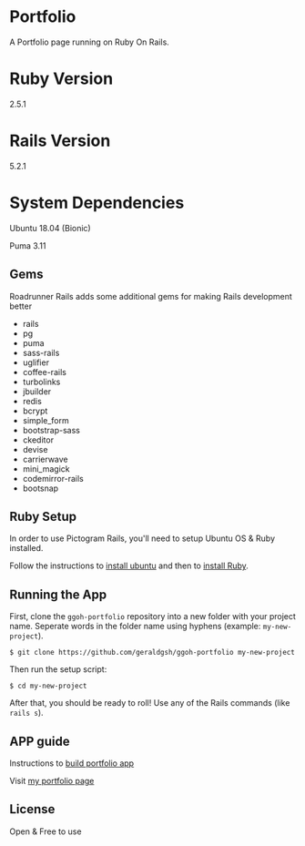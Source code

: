 # Portfolio

A Portfolio page running on Ruby On Rails.

# Ruby Version

2.5.1

# Rails Version

5.2.1

# System Dependencies

Ubuntu 18.04 (Bionic)

Puma 3.11

## Gems

Roadrunner Rails adds some additional gems for making Rails development better

- rails
- pg
- puma
- sass-rails
- uglifier
- coffee-rails
- turbolinks
- jbuilder
- redis
- bcrypt
- simple_form
- bootstrap-sass
- ckeditor
- devise
- carrierwave
- mini_magick
- codemirror-rails
- bootsnap

## Ruby Setup

In order to use Pictogram Rails, you'll need to setup Ubuntu OS & Ruby installed.

Follow the instructions to [install ubuntu](https://ggoh-portfolio.herokuapp.com/posts/6) and then to [install Ruby](https://ggoh-portfolio.herokuapp.com/posts/7).

## Running the App

First, clone the `ggoh-portfolio` repository into a new folder with your project name.
Seperate words in the folder name using hyphens (example: `my-new-project`).

```
$ git clone https://github.com/geraldgsh/ggoh-portfolio my-new-project
```

Then run the setup script:

```
$ cd my-new-project
```

After that, you should be ready to roll! Use any of the Rails commands (like `rails s`). 

## APP guide

Instructions to [build portfolio app](https://ggoh-portfolio.herokuapp.com/posts/8)

Visit [my portfolio page](https://ggoh-portfolio.herokuapp.com)

## License
Open & Free to use
